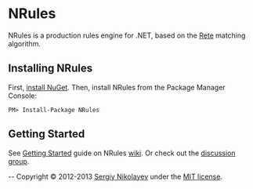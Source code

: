 # NRules
NRules is a production rules engine for .NET, based on the [Rete](http://www.wikipedia.org/wiki/Rete_algorithm) matching algorithm.

## Installing NRules
First, [install NuGet](http://docs.nuget.org/docs/start-here/installing-nuget). Then, install NRules from the Package Manager Console:

    PM> Install-Package NRules

## Getting Started
See [Getting Started](https://github.com/snikolayev/NRules/wiki/Getting-Started) guide on NRules [wiki](https://github.com/snikolayev/NRules/wiki).
Or check out the [discussion group](http://groups.google.com/group/nrules-users).

--
Copyright &copy; 2012-2013 [Sergiy Nikolayev](http://sergiynikolayev.com) under the [MIT license](LICENSE.txt).
